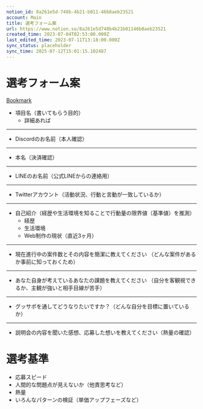 ```yaml
---
notion_id: 8a261e5d-748b-4b21-b011-46b8aeb23521
account: Main
title: 選考フォーム案
url: https://www.notion.so/8a261e5d748b4b21b01146b8aeb23521
created_time: 2023-07-04T02:53:00.000Z
last_edited_time: 2023-07-11T13:18:00.000Z
sync_status: placeholder
sync_time: 2025-07-12T15:01:15.102487
---
```

# 選考フォーム案

[Bookmark](https://forms.gle/v4BSZ3FgdgGmcuX87)
- 項目名（書いてもらう目的）
  - 詳細あれば
---
- Discordのお名前（本人確認）
---
- 本名（決済確認）
---
- LINEのお名前（公式LINEからの連絡用）
---
- Twitterアカウント（活動状況、行動と言動が一致しているか）
---
- 自己紹介（経歴や生活環境を知ることで行動量の限界値（基準値）を推測）
  - 経歴
  - 生活環境
  - Web制作の現状（直近3ヶ月）
---
- 現在進行中の案件数とその内容を簡潔に教えてください
（どんな案件があるか事前に知っておくため）
---
- あなた自身が考えているあなたの課題を教えてください
（自分を客観視できるか、主観が強いと相手目線が苦手）
---
- グッサポを通してどうなりたいですか？（どんな自分を目標に置いているか）
---
- 説明会の内容を聞いた感想、応募した想いを教えてください（熱量の確認）
# 選考基準
- 応募スピード
- 人間的な問題点が見えないか（他責思考など）
- 熱量
- いろんなパターンの検証（単価アップフェーズなど）